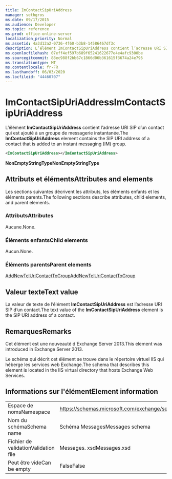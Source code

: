 ```yaml
---
title: ImContactSipUriAddress
manager: sethgros
ms.date: 09/17/2015
ms.audience: Developer
ms.topic: reference
ms.prod: office-online-server
localization_priority: Normal
ms.assetid: 4a3d12a2-0736-4f60-b3b8-14586467df3c
description: L’élément ImContactSipUriAddress contient l’adresse URI SIP d’un contact qui est ajouté à un groupe de messagerie instantanée.
ms.openlocfilehash: 07eff4ef597b689f65241622677e4e4afc9300be
ms.sourcegitcommit: 88ec988f2bb67c1866d06b361615f3674a24e795
ms.translationtype: MT
ms.contentlocale: fr-FR
ms.lasthandoff: 06/03/2020
ms.locfileid: "44460707"
---
```

# <a name="imcontactsipuriaddress"></a><span data-ttu-id="2d2e5-103">ImContactSipUriAddress</span><span class="sxs-lookup"><span data-stu-id="2d2e5-103">ImContactSipUriAddress</span></span>

<span data-ttu-id="2d2e5-104">L’élément **ImContactSipUriAddress** contient l’adresse URI SIP d’un contact qui est ajouté à un groupe de messagerie instantanée.</span><span class="sxs-lookup"><span data-stu-id="2d2e5-104">The **ImContactSipUriAddress** element contains the SIP URI address of a contact that is added to an instant messaging (IM) group.</span></span> 
  
```XML
<ImContactSipUriAddress></ImContactSipUriAddress>
```

 <span data-ttu-id="2d2e5-105">**NonEmptyStringType**</span><span class="sxs-lookup"><span data-stu-id="2d2e5-105">**NonEmptyStringType**</span></span>
## <a name="attributes-and-elements"></a><span data-ttu-id="2d2e5-106">Attributs et éléments</span><span class="sxs-lookup"><span data-stu-id="2d2e5-106">Attributes and elements</span></span>

<span data-ttu-id="2d2e5-107">Les sections suivantes décrivent les attributs, les éléments enfants et les éléments parents.</span><span class="sxs-lookup"><span data-stu-id="2d2e5-107">The following sections describe attributes, child elements, and parent elements.</span></span>
  
### <a name="attributes"></a><span data-ttu-id="2d2e5-108">Attributs</span><span class="sxs-lookup"><span data-stu-id="2d2e5-108">Attributes</span></span>

<span data-ttu-id="2d2e5-109">Aucune.</span><span class="sxs-lookup"><span data-stu-id="2d2e5-109">None.</span></span>
  
### <a name="child-elements"></a><span data-ttu-id="2d2e5-110">Éléments enfants</span><span class="sxs-lookup"><span data-stu-id="2d2e5-110">Child elements</span></span>

<span data-ttu-id="2d2e5-111">Aucun.</span><span class="sxs-lookup"><span data-stu-id="2d2e5-111">None.</span></span>
  
### <a name="parent-elements"></a><span data-ttu-id="2d2e5-112">Éléments parents</span><span class="sxs-lookup"><span data-stu-id="2d2e5-112">Parent elements</span></span>

[<span data-ttu-id="2d2e5-113">AddNewTelUriContactToGroup</span><span class="sxs-lookup"><span data-stu-id="2d2e5-113">AddNewTelUriContactToGroup</span></span>](addnewteluricontacttogroup.md)
  
## <a name="text-value"></a><span data-ttu-id="2d2e5-114">Valeur texte</span><span class="sxs-lookup"><span data-stu-id="2d2e5-114">Text value</span></span>

<span data-ttu-id="2d2e5-115">La valeur de texte de l’élément **ImContactSipUriAddress** est l’adresse URI SIP d’un contact.</span><span class="sxs-lookup"><span data-stu-id="2d2e5-115">The text value of the **ImContactSipUriAddress** element is the SIP URI address of a contact.</span></span> 
  
## <a name="remarks"></a><span data-ttu-id="2d2e5-116">Remarques</span><span class="sxs-lookup"><span data-stu-id="2d2e5-116">Remarks</span></span>

<span data-ttu-id="2d2e5-117">Cet élément est une nouveauté d'Exchange Server 2013.</span><span class="sxs-lookup"><span data-stu-id="2d2e5-117">This element was introduced in Exchange Server 2013.</span></span>
  
<span data-ttu-id="2d2e5-118">Le schéma qui décrit cet élément se trouve dans le répertoire virtuel IIS qui héberge les services web Exchange.</span><span class="sxs-lookup"><span data-stu-id="2d2e5-118">The schema that describes this element is located in the IIS virtual directory that hosts Exchange Web Services.</span></span>
  
## <a name="element-information"></a><span data-ttu-id="2d2e5-119">Informations sur l'élément</span><span class="sxs-lookup"><span data-stu-id="2d2e5-119">Element information</span></span>

|||
|:-----|:-----|
|<span data-ttu-id="2d2e5-120">Espace de noms</span><span class="sxs-lookup"><span data-stu-id="2d2e5-120">Namespace</span></span>  <br/> |https://schemas.microsoft.com/exchange/services/2006/messages  <br/> |
|<span data-ttu-id="2d2e5-121">Nom du schéma</span><span class="sxs-lookup"><span data-stu-id="2d2e5-121">Schema name</span></span>  <br/> |<span data-ttu-id="2d2e5-122">Schéma Messages</span><span class="sxs-lookup"><span data-stu-id="2d2e5-122">Messages schema</span></span>  <br/> |
|<span data-ttu-id="2d2e5-123">Fichier de validation</span><span class="sxs-lookup"><span data-stu-id="2d2e5-123">Validation file</span></span>  <br/> |<span data-ttu-id="2d2e5-124">Messages. xsd</span><span class="sxs-lookup"><span data-stu-id="2d2e5-124">Messages.xsd</span></span>  <br/> |
|<span data-ttu-id="2d2e5-125">Peut être vide</span><span class="sxs-lookup"><span data-stu-id="2d2e5-125">Can be empty</span></span>  <br/> |<span data-ttu-id="2d2e5-126">False</span><span class="sxs-lookup"><span data-stu-id="2d2e5-126">False</span></span>  <br/> |
   

